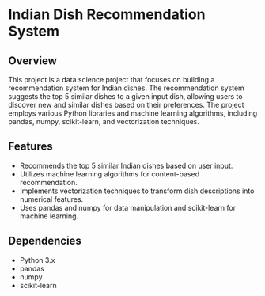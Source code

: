 # Indian Dish Recommendation System

## Overview
This project is a data science project that focuses on building a recommendation system for Indian dishes. The recommendation system suggests the top 5 similar dishes to a given input dish, allowing users to discover new and similar dishes based on their preferences. The project employs various Python libraries and machine learning algorithms, including pandas, numpy, scikit-learn, and vectorization techniques.

## Features
- Recommends the top 5 similar Indian dishes based on user input.
- Utilizes machine learning algorithms for content-based recommendation.
- Implements vectorization techniques to transform dish descriptions into numerical features.
- Uses pandas and numpy for data manipulation and scikit-learn for machine learning.

## Dependencies
- Python 3.x
- pandas
- numpy
- scikit-learn

